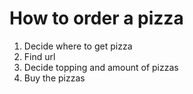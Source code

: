 # How to order a pizza

1. Decide where to get pizza
2. Find url
3. Decide topping and amount of pizzas
4. Buy the pizzas
